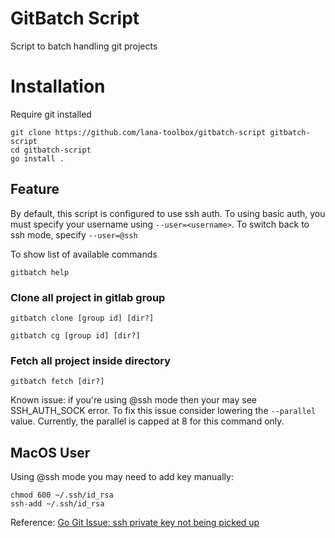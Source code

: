 # GitBatch Script

Script to batch handling git projects

# Installation

Require git installed

```shell
git clone https://github.com/lana-toolbox/gitbatch-script gitbatch-script
cd gitbatch-script
go install .
```

## Feature

By default, this script is configured to use ssh auth. To using basic auth, you must specify your username
using ``--user=<username>``. To switch back to ssh mode, specify ```--user=@ssh```

To show list of available commands

```shell
gitbatch help
```

### Clone all project in gitlab group

```shell
gitbatch clone [group id] [dir?]
```

```shell
gitbatch cg [group id] [dir?]
```

### Fetch all project inside directory

```shell
gitbatch fetch [dir?]
```

Known issue: if you're using @ssh mode then your may see SSH_AUTH_SOCK error. To fix this issue consider lowering
the ``--parallel`` value. Currently, the parallel is capped at 8 for this command only.

## MacOS User

Using @ssh mode you may need to add key manually:

```shell
chmod 600 ~/.ssh/id_rsa
ssh-add ~/.ssh/id_rsa
```

Reference: [Go Git Issue: ssh private key not being picked up](https://github.com/go-git/go-git/issues/218)